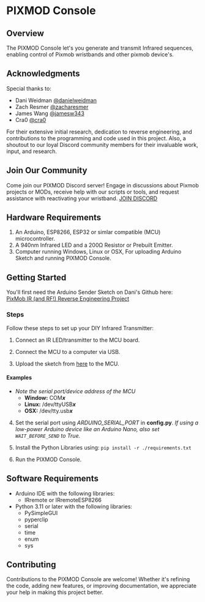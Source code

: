 # PIXMOD Console

## Overview
The PIXMOD Console let's you   generate and transmit Infrared  sequences, enabling control of Pixmob wristbands and other pixmob device's.

## Acknowledgments
Special thanks to:
- Dani Weidman [@danielweidman](https://github.com/danielweidman)
- Zach Resmer  [@zacharesmer](https://github.com/zacharesmer)
- James Wang   [@jamesw343](https://github.com/jamesw343)
- Cra0         [@cra0](https://github.com/cra0)

For their extensive initial research, dedication to reverse engineering, and contributions to the programming and code used in this project. Also, a shoutout to our loyal Discord community members for their invaluable work, input, and research.

## Join Our Community
Come join our PIXMOD Discord server! Engage in discussions about Pixmob projects or MODs, receive help with our scripts or tools, and request assistance with reactivating your wristband.
[JOIN DISCORD](https://discord.gg/UYqTjC7xp3)

## Hardware Requirements
1. An Arduino, ESP8266, ESP32 or simlar compatible (MCU) microcontroller.
2. A 940nm Infrared LED and a 200Ω Resistor or Prebuilt Emitter.
3. Computer running Windows, Linux or OSX, For uploading Arduino Sketch and running PIXMOD Console.

## Getting Started
You'll first need the Arduino Sender Sketch on Dani's Github here:<br />
[PixMob IR (and RF!) Reverse Engineering Project](https://github.com/danielweidman/pixmob-ir-reverse-engineering/tree/main/arduino_sender)

### Steps
Follow these steps to set up your DIY Infrared Transmitter:

1. Connect an IR LED/transmitter to the MCU board.

2. Connect the MCU to a computer via USB.

3. Upload the sketch from [here](https://github.com/danielweidman/pixmob-ir-reverse-engineering/tree/main/arduino_sender) to the MCU.

#### Examples
- *Note the serial port/device address of the MCU*
  - **Window:** COM***x***
  - **Linux:** /dev/ttyUSB***x***
  - **OSX:** /dev/tty.usb***x***
  
4. Set the serial port using  *ARDUINO_SERIAL_PORT* in **config.py**.
*If using a low-power Arduino device like an Arduino Nano, also set `WAIT_BEFORE_SEND` to True.*

5. Install the Python Libraries using:
    ``` pip install -r ./requirements.txt ```

6. Run the PIXMOD Console.

## Software Requirements
- Arduino IDE with the following libraries:
  - IRremote or IRremoteESP8266
- Python 3.11 or later with the following libraries:
  - PySimpleGUI
  - pyperclip
  - serial
  - time
  - enum
  - sys

## Contributing
Contributions to the PIXMOD Console are welcome! Whether it's refining the code, adding new features, or improving documentation, we appreciate your help in making this project better.
